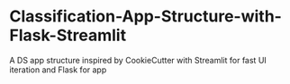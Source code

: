 # Classification-App-Structure-with-Flask-Streamlit
A DS app structure inspired by CookieCutter with Streamlit for fast UI iteration and Flask for app

